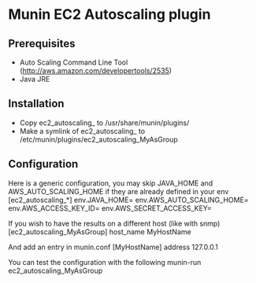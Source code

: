 Munin EC2 Autoscaling plugin
============================

Prerequisites
-------------
- Auto Scaling Command Line Tool (http://aws.amazon.com/developertools/2535)
- Java JRE

Installation
------------
- Copy ec2_autoscaling_ to /usr/share/munin/plugins/
- Make a symlink of ec2_autoscaling_ to /etc/munin/plugins/ec2_autoscaling_MyAsGroup

Configuration
-------------
Here is a generic configuration, you may skip JAVA_HOME and AWS_AUTO_SCALING_HOME if they are already defined in your env
	[ec2_autoscaling_*]
	env.JAVA_HOME=
	env.AWS_AUTO_SCALING_HOME=
	env.AWS_ACCESS_KEY_ID=
	env.AWS_SECRET_ACCESS_KEY=

If you wish to have the results on a different host (like with snmp)
	[ec2_autoscaling_MyAsGroup]
	host_name MyHostName

And add an entry in munin.conf
	[MyHostName]
	address 127.0.0.1

You can test the configuration with the following
	munin-run ec2_autoscaling_MyAsGroup

